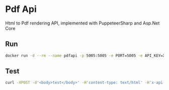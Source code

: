# Pdf Api #

Html to Pdf rendering API, implemented with PuppeteerSharp and Asp.Net Core

## Run

```bash
docker run -d --rm --name pdfapi -p 5005:5005 -e PORT=5005 -e API_KEY=XXXXXX jmedinap/pdfapi:latest
```

## Test

```bash
curl -XPOST -d'<body>test</body>' -H'content-type: text/html' -H'x-api-key: XXXXXX' -o test.pdf http://localhost:5005/pdfapi/fromhtml
```
